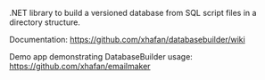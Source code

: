 .NET library to build a versioned database from SQL script files in a directory structure.

Documentation: https://github.com/xhafan/databasebuilder/wiki  

Demo app demonstrating DatabaseBuilder usage: https://github.com/xhafan/emailmaker

